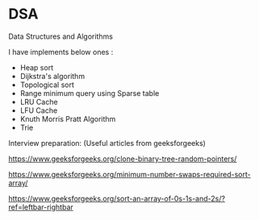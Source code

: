 # DSA
Data Structures and Algorithms 

I have implements below ones :

- Heap sort
- Dijkstra's algorithm
- Topological sort
- Range minimum query using Sparse table
- LRU Cache
- LFU Cache
- Knuth Morris Pratt Algorithm
- Trie




Interview preparation: (Useful articles from geeksforgeeks)

https://www.geeksforgeeks.org/clone-binary-tree-random-pointers/

https://www.geeksforgeeks.org/minimum-number-swaps-required-sort-array/

https://www.geeksforgeeks.org/sort-an-array-of-0s-1s-and-2s/?ref=leftbar-rightbar
